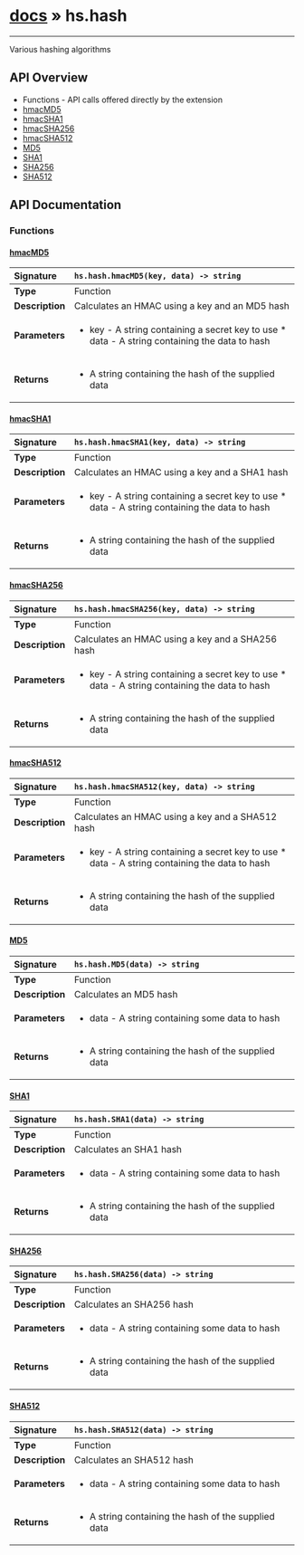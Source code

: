 # [docs](index.md) » hs.hash
---

Various hashing algorithms

## API Overview
* Functions - API calls offered directly by the extension
 * [hmacMD5](#hmacmd5)
 * [hmacSHA1](#hmacsha1)
 * [hmacSHA256](#hmacsha256)
 * [hmacSHA512](#hmacsha512)
 * [MD5](#md5)
 * [SHA1](#sha1)
 * [SHA256](#sha256)
 * [SHA512](#sha512)

## API Documentation

### Functions

#### [hmacMD5](#hmacmd5)
| <span style="float: left;">**Signature**</span> | <span style="float: left;">`hs.hash.hmacMD5(key, data) -> string` </span>                                                          |
| -----------------------------------------------------|---------------------------------------------------------------------------------------------------------|
| **Type**                                             | Function |
| **Description**                                      | Calculates an HMAC using a key and an MD5 hash |
| **Parameters**                                       | <ul><li>key - A string containing a secret key to use * data - A string containing the data to hash</li></ul> |
| **Returns**                                          | <ul><li>A string containing the hash of the supplied data</li></ul> |

#### [hmacSHA1](#hmacsha1)
| <span style="float: left;">**Signature**</span> | <span style="float: left;">`hs.hash.hmacSHA1(key, data) -> string` </span>                                                          |
| -----------------------------------------------------|---------------------------------------------------------------------------------------------------------|
| **Type**                                             | Function |
| **Description**                                      | Calculates an HMAC using a key and a SHA1 hash |
| **Parameters**                                       | <ul><li>key - A string containing a secret key to use * data - A string containing the data to hash</li></ul> |
| **Returns**                                          | <ul><li>A string containing the hash of the supplied data</li></ul> |

#### [hmacSHA256](#hmacsha256)
| <span style="float: left;">**Signature**</span> | <span style="float: left;">`hs.hash.hmacSHA256(key, data) -> string` </span>                                                          |
| -----------------------------------------------------|---------------------------------------------------------------------------------------------------------|
| **Type**                                             | Function |
| **Description**                                      | Calculates an HMAC using a key and a SHA256 hash |
| **Parameters**                                       | <ul><li>key - A string containing a secret key to use * data - A string containing the data to hash</li></ul> |
| **Returns**                                          | <ul><li>A string containing the hash of the supplied data</li></ul> |

#### [hmacSHA512](#hmacsha512)
| <span style="float: left;">**Signature**</span> | <span style="float: left;">`hs.hash.hmacSHA512(key, data) -> string` </span>                                                          |
| -----------------------------------------------------|---------------------------------------------------------------------------------------------------------|
| **Type**                                             | Function |
| **Description**                                      | Calculates an HMAC using a key and a SHA512 hash |
| **Parameters**                                       | <ul><li>key - A string containing a secret key to use * data - A string containing the data to hash</li></ul> |
| **Returns**                                          | <ul><li>A string containing the hash of the supplied data</li></ul> |

#### [MD5](#md5)
| <span style="float: left;">**Signature**</span> | <span style="float: left;">`hs.hash.MD5(data) -> string` </span>                                                          |
| -----------------------------------------------------|---------------------------------------------------------------------------------------------------------|
| **Type**                                             | Function |
| **Description**                                      | Calculates an MD5 hash |
| **Parameters**                                       | <ul><li>data - A string containing some data to hash</li></ul> |
| **Returns**                                          | <ul><li>A string containing the hash of the supplied data</li></ul> |

#### [SHA1](#sha1)
| <span style="float: left;">**Signature**</span> | <span style="float: left;">`hs.hash.SHA1(data) -> string` </span>                                                          |
| -----------------------------------------------------|---------------------------------------------------------------------------------------------------------|
| **Type**                                             | Function |
| **Description**                                      | Calculates an SHA1 hash |
| **Parameters**                                       | <ul><li>data - A string containing some data to hash</li></ul> |
| **Returns**                                          | <ul><li>A string containing the hash of the supplied data</li></ul> |

#### [SHA256](#sha256)
| <span style="float: left;">**Signature**</span> | <span style="float: left;">`hs.hash.SHA256(data) -> string` </span>                                                          |
| -----------------------------------------------------|---------------------------------------------------------------------------------------------------------|
| **Type**                                             | Function |
| **Description**                                      | Calculates an SHA256 hash |
| **Parameters**                                       | <ul><li>data - A string containing some data to hash</li></ul> |
| **Returns**                                          | <ul><li>A string containing the hash of the supplied data</li></ul> |

#### [SHA512](#sha512)
| <span style="float: left;">**Signature**</span> | <span style="float: left;">`hs.hash.SHA512(data) -> string` </span>                                                          |
| -----------------------------------------------------|---------------------------------------------------------------------------------------------------------|
| **Type**                                             | Function |
| **Description**                                      | Calculates an SHA512 hash |
| **Parameters**                                       | <ul><li>data - A string containing some data to hash</li></ul> |
| **Returns**                                          | <ul><li>A string containing the hash of the supplied data</li></ul> |

